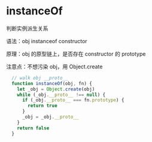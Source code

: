 # instanceOf

判断实例派生关系

语法：obj instanceof constructor

原理：obj 的原型链上，是否存在 constructor 的 prototype

注意点：不想污染 obj，用 Object.create

```js
  // walk obj __proto__ 
  function instanceOf(obj, fn) {
    let _obj = Object.create(obj)
    while (_obj.__proto__ !== null) {
      if (_obj.__proto__ === fn.prototype) {
        return true
      }
      _obj = _obj.__proto__
    }
    return false
  }
```
